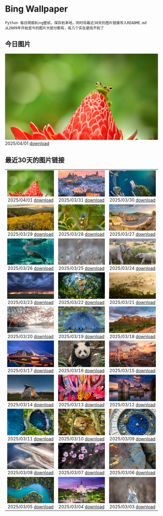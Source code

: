 # Bing Wallpaper

```
Python 每日爬取Bing壁纸，保存到本地，同时将最近30天的图片链接写入README.md
从2009年开始至今的图片大部分都有，有几个实在是找不到了
```



## 今日图片


![](./images/2025/04/01/TicanFrog_ZH-CN8949758487_1920x1080_2025-04-01.jpg)2025/04/01 [download](./images/2025/04/01/TicanFrog_ZH-CN8949758487_1920x1080_2025-04-01.jpg)

## 最近30天的图片链接


|      |      |      |
| :----: | :----: | :----: |
|![](./images/2025/04/01/TicanFrog_ZH-CN8949758487_1920x1080_2025-04-01.jpg)2025/04/01 [download](./images/2025/04/01/TicanFrog_ZH-CN8949758487_1920x1080_2025-04-01.jpg)|![](./images/2025/03/31/ItalyOstuni_ZH-CN8306220080_1920x1080_2025-03-31.jpg)2025/03/31 [download](./images/2025/03/31/ItalyOstuni_ZH-CN8306220080_1920x1080_2025-03-31.jpg)|![](./images/2025/03/30/SydneyHarbour_ZH-CN8119451632_1920x1080_2025-03-30.jpg)2025/03/30 [download](./images/2025/03/30/SydneyHarbour_ZH-CN8119451632_1920x1080_2025-03-30.jpg)|
|![](./images/2025/03/29/CarrizoBloom_ZH-CN7967467357_1920x1080_2025-03-29.jpg)2025/03/29 [download](./images/2025/03/29/CarrizoBloom_ZH-CN7967467357_1920x1080_2025-03-29.jpg)|![](./images/2025/03/28/NestingMonarch_ZH-CN7848166951_1920x1080_2025-03-28.jpg)2025/03/28 [download](./images/2025/03/28/NestingMonarch_ZH-CN7848166951_1920x1080_2025-03-28.jpg)|![](./images/2025/03/27/OdeonAthens_ZH-CN6085881625_1920x1080_2025-03-27.jpg)2025/03/27 [download](./images/2025/03/27/OdeonAthens_ZH-CN6085881625_1920x1080_2025-03-27.jpg)|
|![](./images/2025/03/26/CrystalManatee_ZH-CN7547286414_1920x1080_2025-03-26.jpg)2025/03/26 [download](./images/2025/03/26/CrystalManatee_ZH-CN7547286414_1920x1080_2025-03-26.jpg)|![](./images/2025/03/25/GoldfinchSunflower_ZH-CN7276848190_1920x1080_2025-03-25.jpg)2025/03/25 [download](./images/2025/03/25/GoldfinchSunflower_ZH-CN7276848190_1920x1080_2025-03-25.jpg)|![](./images/2025/03/24/ElephantGrass_ZH-CN7110191053_1920x1080_2025-03-24.jpg)2025/03/24 [download](./images/2025/03/24/ElephantGrass_ZH-CN7110191053_1920x1080_2025-03-24.jpg)|
|![](./images/2025/03/23/NebraskaStorm_ZH-CN6944682381_1920x1080_2025-03-23.jpg)2025/03/23 [download](./images/2025/03/23/NebraskaStorm_ZH-CN6944682381_1920x1080_2025-03-23.jpg)|![](./images/2025/03/22/CenoteLilies_ZH-CN5915682591_1920x1080_2025-03-22.jpg)2025/03/22 [download](./images/2025/03/22/CenoteLilies_ZH-CN5915682591_1920x1080_2025-03-22.jpg)|![](./images/2025/03/21/DanumValley_ZH-CN5786482012_1920x1080_2025-03-21.jpg)2025/03/21 [download](./images/2025/03/21/DanumValley_ZH-CN5786482012_1920x1080_2025-03-21.jpg)|
|![](./images/2025/03/20/SpringequinoxY25_ZH-CN1635828827_1920x1080_2025-03-20.jpg)2025/03/20 [download](./images/2025/03/20/SpringequinoxY25_ZH-CN1635828827_1920x1080_2025-03-20.jpg)|![](./images/2025/03/19/BlackHeron_ZH-CN6764711050_1920x1080_2025-03-19.jpg)2025/03/19 [download](./images/2025/03/19/BlackHeron_ZH-CN6764711050_1920x1080_2025-03-19.jpg)|![](./images/2025/03/18/SedonaSpring_ZH-CN6305197600_1920x1080_2025-03-18.jpg)2025/03/18 [download](./images/2025/03/18/SedonaSpring_ZH-CN6305197600_1920x1080_2025-03-18.jpg)|
|![](./images/2025/03/17/BeckettBridge_ZH-CN6206942429_1920x1080_2025-03-17.jpg)2025/03/17 [download](./images/2025/03/17/BeckettBridge_ZH-CN6206942429_1920x1080_2025-03-17.jpg)|![](./images/2025/03/16/PandaSnow_ZH-CN5981854301_1920x1080_2025-03-16.jpg)2025/03/16 [download](./images/2025/03/16/PandaSnow_ZH-CN5981854301_1920x1080_2025-03-16.jpg)|![](./images/2025/03/15/ForumRomanum_ZH-CN5873120178_1920x1080_2025-03-15.jpg)2025/03/15 [download](./images/2025/03/15/ForumRomanum_ZH-CN5873120178_1920x1080_2025-03-15.jpg)|
|![](./images/2025/03/14/BasqueDolmen_ZH-CN2364777801_1920x1080_2025-03-14.jpg)2025/03/14 [download](./images/2025/03/14/BasqueDolmen_ZH-CN2364777801_1920x1080_2025-03-14.jpg)|![](./images/2025/03/13/HoliColors_ZH-CN2177185823_1920x1080_2025-03-13.jpg)2025/03/13 [download](./images/2025/03/13/HoliColors_ZH-CN2177185823_1920x1080_2025-03-13.jpg)|![](./images/2025/03/12/ChateauLoire_ZH-CN5040147638_1920x1080_2025-03-12.jpg)2025/03/12 [download](./images/2025/03/12/ChateauLoire_ZH-CN5040147638_1920x1080_2025-03-12.jpg)|
|![](./images/2025/03/11/NusaPenida_ZH-CN4934656933_1920x1080_2025-03-11.jpg)2025/03/11 [download](./images/2025/03/11/NusaPenida_ZH-CN4934656933_1920x1080_2025-03-11.jpg)|![](./images/2025/03/10/NappingLion_ZH-CN1214312983_1920x1080_2025-03-10.jpg)2025/03/10 [download](./images/2025/03/10/NappingLion_ZH-CN1214312983_1920x1080_2025-03-10.jpg)|![](./images/2025/03/09/ItalyClock_ZH-CN0846995743_1920x1080_2025-03-09.jpg)2025/03/09 [download](./images/2025/03/09/ItalyClock_ZH-CN0846995743_1920x1080_2025-03-09.jpg)|
|![](./images/2025/03/08/WaddenSeaBiosphereReserve_ZH-CN9012125146_1920x1080_2025-03-08.jpg)2025/03/08 [download](./images/2025/03/08/WaddenSeaBiosphereReserve_ZH-CN9012125146_1920x1080_2025-03-08.jpg)|![](./images/2025/03/07/PlumBlossom_ZH-CN5888621119_1920x1080_2025-03-07.jpg)2025/03/07 [download](./images/2025/03/07/PlumBlossom_ZH-CN5888621119_1920x1080_2025-03-07.jpg)|![](./images/2025/03/06/NevadaBigHorns_ZH-CN5987046965_1920x1080_2025-03-06.jpg)2025/03/06 [download](./images/2025/03/06/NevadaBigHorns_ZH-CN5987046965_1920x1080_2025-03-06.jpg)|
|![](./images/2025/03/05/SuratThani_ZH-CN4797096558_1920x1080_2025-03-05.jpg)2025/03/05 [download](./images/2025/03/05/SuratThani_ZH-CN4797096558_1920x1080_2025-03-05.jpg)|![](./images/2025/03/04/MardiGrasJackson_ZH-CN3456301377_1920x1080_2025-03-04.jpg)2025/03/04 [download](./images/2025/03/04/MardiGrasJackson_ZH-CN3456301377_1920x1080_2025-03-04.jpg)|![](./images/2025/03/03/HornbillPair_ZH-CN3380997666_1920x1080_2025-03-03.jpg)2025/03/03 [download](./images/2025/03/03/HornbillPair_ZH-CN3380997666_1920x1080_2025-03-03.jpg)|


